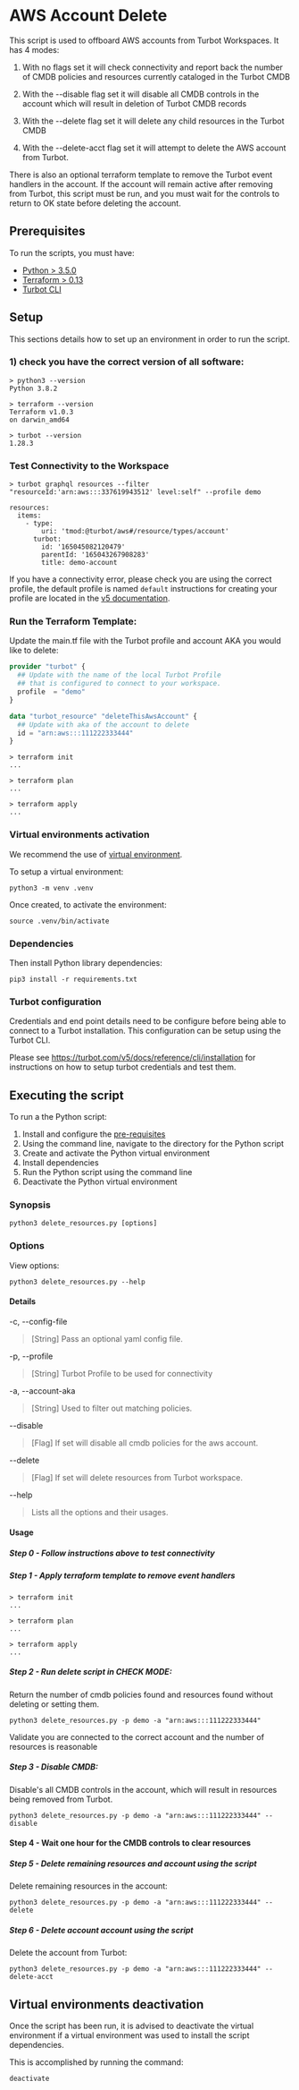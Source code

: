 # AWS Account Delete

This script is used to offboard AWS accounts from Turbot Workspaces. It has 4 modes:

1. With no flags set it will check connectivity and report back the number of CMDB policies and resources currently cataloged in the Turbot CMDB

2. With the --disable flag set it will disable all CMDB controls in the account which will result in deletion of Turbot CMDB records

3. With the --delete flag set it will delete any child resources in the Turbot CMDB

4. With the --delete-acct flag set it will attempt to delete the AWS account from Turbot.

There is also an optional terraform template to remove the Turbot event handlers in the account.  If the account will remain active after removing from Turbot, this script must be run, and you must wait for the controls to return to OK state before deleting the account.

## Prerequisites

To run the scripts, you must have:

- [Python > 3.5.0](https://www.python.org/downloads/)
- [Terraform > 0.13](https://www.terraform.io/downloads.html)
- [Turbot CLI](https://turbot.com/v5/docs/reference/cli/installation)

## Setup

This sections details how to set up an environment in order to run the script.

### 1) check you have the correct version of all software:

```shell
> python3 --version
Python 3.8.2

> terraform --version
Terraform v1.0.3
on darwin_amd64

> turbot --version
1.28.3
```

### Test Connectivity to the Workspace

```shell
> turbot graphql resources --filter "resourceId:'arn:aws:::337619943512' level:self" --profile demo

resources:
  items:
    - type:
        uri: 'tmod:@turbot/aws#/resource/types/account'
      turbot:
        id: '165045082120479'
        parentId: '165043267908283'
        title: demo-account
```

If you have a connectivity error, please check you are using the correct profile, the default profile is named `default` instructions for creating your profile are located in the [v5 documentation](https://turbot.com/v5/docs/reference/cli/installation).

### Run the Terraform Template:

Update the main.tf file with the Turbot profile and account AKA you would like to delete:

```terraform
provider "turbot" {
  ## Update with the name of the local Turbot Profile 
  ## that is configured to connect to your workspace.
  profile  = "demo"
}

data "turbot_resource" "deleteThisAwsAccount" {
  ## Update with aka of the account to delete
  id = "arn:aws:::111222333444"
}
```

```shell
> terraform init
...

> terraform plan
...

> terraform apply
...
```

### Virtual environments activation

We recommend the use of [virtual environment](https://docs.python.org/3/library/venv.html).

To setup a virtual environment:

```shell
python3 -m venv .venv
```

Once created, to activate the environment:

```shell
source .venv/bin/activate
```

### Dependencies

Then install Python library dependencies:

```shell
pip3 install -r requirements.txt
```

### Turbot configuration

Credentials and end point details need to be configure before being able to connect to a Turbot installation.
This configuration can be setup using the Turbot CLI.  

Please see https://turbot.com/v5/docs/reference/cli/installation for instructions on how to setup
turbot credentials and test them.

## Executing the script

To run a the Python script:

1. Install and configure the [pre-requisites](#pre-requisites)
1. Using the command line, navigate to the directory for the Python script
1. Create and activate the Python virtual environment
1. Install dependencies
1. Run the Python script using the command line
1. Deactivate the Python virtual environment

### Synopsis

```shell
python3 delete_resources.py [options]
```

### Options

View options:
```shell
python3 delete_resources.py --help
```

#### Details

-c, --config-file

> [String] Pass an optional yaml config file.

-p, --profile

> [String] Turbot Profile to be used for connectivity

-a, --account-aka

> [String] Used to filter out matching policies.

--disable

> [Flag] If set will disable all cmdb policies for the aws account.

--delete

> [Flag] If set will delete resources from Turbot workspace.

--help

> Lists all the options and their usages.


#### Usage

##### Step 0 - Follow instructions above to test connectivity

##### Step 1 - Apply terraform template to remove event handlers

```shell
> terraform init
...

> terraform plan
...

> terraform apply
...
```

##### Step 2 - Run delete script in CHECK MODE: 

Return the number of cmdb policies found and resources found without deleting or setting them.

```shell
python3 delete_resources.py -p demo -a "arn:aws:::111222333444" 
```

Validate you are connected to the correct account and the number of resources is reasonable

##### Step 3 - Disable CMDB:

Disable's all CMDB controls in the account, which will result in resources being removed from Turbot.

```shell
python3 delete_resources.py -p demo -a "arn:aws:::111222333444" --disable
```

#### Step 4 - Wait one hour for the CMDB controls to clear resources

##### Step 5 - Delete remaining resources and account using the script

Delete remaining resources in the account: 

```shell
python3 delete_resources.py -p demo -a "arn:aws:::111222333444" --delete
```

##### Step 6 - Delete account account using the script

Delete the account from Turbot: 

```shell
python3 delete_resources.py -p demo -a "arn:aws:::111222333444" --delete-acct
```

## Virtual environments deactivation

Once the script has been run, it is advised to deactivate the virtual environment if a virtual environment was used
to install the script dependencies.

This is accomplished by running the command:

```shell
deactivate
```

